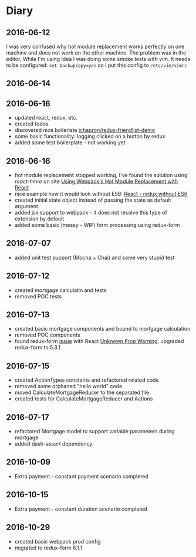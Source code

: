 Diary
=====

2016-06-12
----------

I was very confused why hot module replacement works perfectly on one machine and does not work on the other machine.
The problem was in the editor. While I'm using Idea I was doing some smoke tests with vim. It needs to be configured:
`set backupcopy=yes` so I put this config to `/etc/vim/vimrc`


2016-06-14
----------

2016-06-16
----------

* updated react, redux, etc.
* created todos
* discovered nice boilerlate [jchapron/redux-friendlist-demo](https://github.com/jchapron/redux-friendlist-demo)
* some basic functionality: logging clicked on a button by redux
* added some test boilerplate - not working yet

2016-06-16
----------

* hot module replacement stopped working, I've found the solution using _react-hmre_ on site
[Using Webpack's Hot Module Replacement with React](http://matthewlehner.net/react-hot-module-replacement-with-webpack)
* nice example how it would look without ES6:  [React - redux without ES6](http://blog.krawaller.se/posts/a-react-redux-example-app)
* created initial state object instead of passing the state as default argument.
* added jsx support to webpack - it does not resolve this type of extension by default
* added some basic (messy - WIP) form processing using redux-form

2016-07-07
----------

* added unit test support (Mocha + Chai) and some very stupid test

2016-07-12
----------

* created mortgage calculatin and tests
* removed POC tests

2016-07-13
----------

* created basic mortgage components and bound to mortgage calculation
* removed POC components
* found redux-form [issue](https://github.com/erikras/redux-form/issues/1249) with React [Unknown Prop Warning](https://facebook.github.io/react/warnings/unknown-prop.html), upgraded redux-form to 5.3.1

2016-07-15
----------
* created ActionTypes constants and refactored related code
* removed some orphaned "hello world" code
* moved CalculateMortgageReducer to the separated file
* created tests for CalculateMortgageReducer and Actions

2016-07-17
----------
* refactored Mortgage model to support variable parameters during mortgage
* added dash-assert dependency

2016-10-09
----------
* Extra payment - constant payment  scenario completed

2016-10-15
----------
* Extra payment - constant duration scenario completed


2016-10-29
----------

* created basic webpack prod config
* migrated to redux-form 6.1.1
